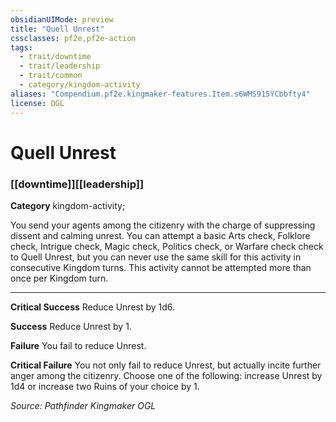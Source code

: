 ```yaml
---
obsidianUIMode: preview
title: "Quell Unrest"
cssclasses: pf2e,pf2e-action
tags:
  - trait/downtime
  - trait/leadership
  - trait/common
  - category/kingdom-activity
aliases: "Compendium.pf2e.kingmaker-features.Item.s6WMS915YCbbfty4"
license: OGL
---
```

# Quell Unrest

### [[downtime]][[leadership]]

**Category** kingdom-activity; 




You send your agents among the citizenry with the charge of suppressing dissent and calming unrest. You can attempt a basic Arts check, Folklore check, Intrigue check, Magic check, Politics check, or Warfare check check to Quell Unrest, but you can never use the same skill for this activity in consecutive Kingdom turns. This activity cannot be attempted more than once per Kingdom turn.

* * *

**Critical Success** Reduce Unrest by 1d6.

**Success** Reduce Unrest by 1.

**Failure** You fail to reduce Unrest.

**Critical Failure** You not only fail to reduce Unrest, but actually incite further anger among the citizenry. Choose one of the following: increase Unrest by 1d4 or increase two Ruins of your choice by 1.

*Source: Pathfinder Kingmaker*
*OGL*